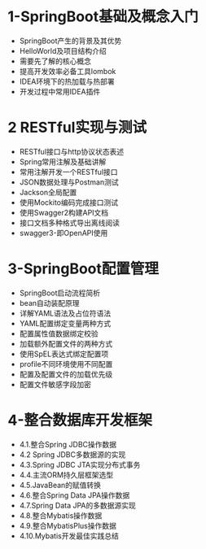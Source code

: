 # 1-SpringBoot基础及概念入门

- SpringBoot产生的背景及其优势
- HelloWorld及项目结构介绍
- 需要先了解的核心概念
- 提高开发效率必备⼯具lombok
- IDEA环境下的热加载与热部署
- 开发过程中常⽤IDEA插件

# 2 RESTful实现与测试

- RESTful接口与http协议状态表述
- Spring常用注解及基础讲解
- 常用注解开发一个RESTful接口
- JSON数据处理与Postman测试
- Jackson全局配置
- 使用Mockito编码完成接口测试
- 使用Swagger2构建API文档
- 接口文档多种格式导出离线阅读
- swagger3-即OpenAPI使用

# 3-SpringBoot配置管理

- SpringBoot启动流程简析
- bean自动装配原理
- 详解YAML语法及占位符语法
- YAML配置绑定变量两种方式
- 配置属性值数据绑定校验
- 加载额外配置文件的两种方式
- 使用SpEL表达式绑定配置项
- profile不同环境使用不同配置
- 配置及配置文件的加载优先级
- 配置文件敏感字段加密

# 4-整合数据库开发框架

- 4.1.整合Spring JDBC操作数据
- 4.2 Spring JDBC多数据源的实现
- 4.3.Spring JDBC JTA实现分布式事务
- 4.4.主流ORM持久层框架选型
- 4.5.JavaBean的赋值转换
- 4.6.整合Spring Data JPA操作数据
- 4.7.Spring Data JPA的多数据源实现
- 4.8.整合Mybatis操作数据
- 4.9.整合MybatisPlus操作数据
- 4.10.Mybatis开发最佳实践总结